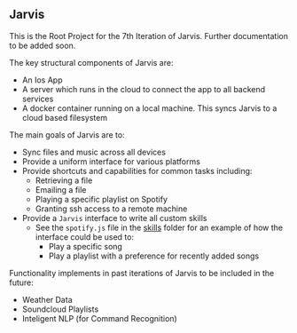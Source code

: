 ## Jarvis

This is the Root Project for the 7th Iteration of Jarvis. Further documentation to be added soon.

The key structural components of Jarvis are:
- An Ios App 
- A server which runs in the cloud to connect the app to all backend services
- A docker container running on a local machine. This syncs Jarvis to a cloud based filesystem

The main goals of Jarvis are to:
- Sync files and music across all devices
- Provide a uniform interface for various platforms
- Provide shortcuts and capabilities for common tasks including:
  - Retrieving a file
  - Emailing a file
  - Playing a specific playlist on Spotify
  - Granting ssh access to a remote machine
- Provide a `Jarvis` interface to write all custom skills
  - See the `spotify.js` file in the [skills](https://github.com/djh329/Jarvis_Mark_7/tree/master/React%20Native/skills) folder for an example of how the interface could be used to:
    - Play a specific song
    - Play a playlist with a preference for recently added songs

Functionality implements in past iterations of Jarvis to be included in the future:
- Weather Data
- Soundcloud Playlists
- Inteligent NLP (for Command Recognition)

